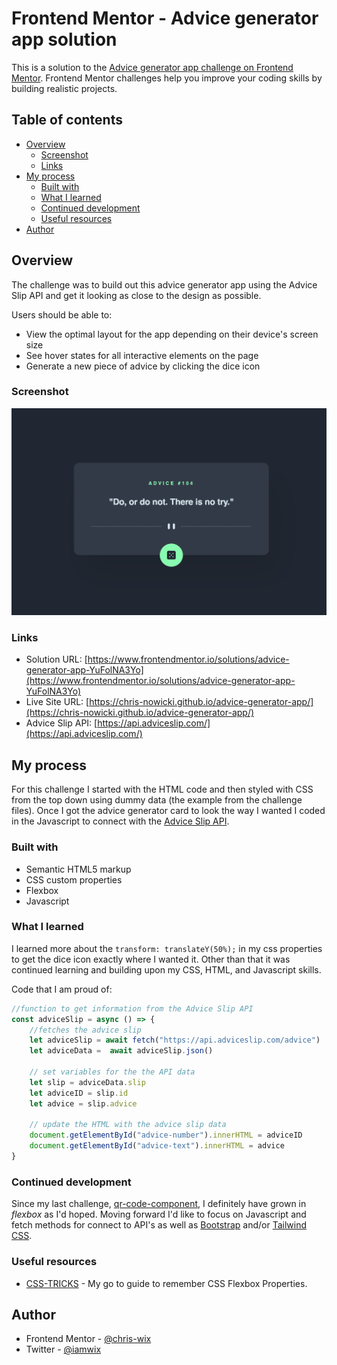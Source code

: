 # Frontend Mentor - Advice generator app solution

This is a solution to the [Advice generator app challenge on Frontend Mentor](https://www.frontendmentor.io/challenges/advice-generator-app-QdUG-13db). Frontend Mentor challenges help you improve your coding skills by building realistic projects.

## Table of contents

- [Overview](#overview)
  - [Screenshot](#screenshot)
  - [Links](#links)
- [My process](#my-process)
  - [Built with](#built-with)
  - [What I learned](#what-i-learned)
  - [Continued development](#continued-development)
  - [Useful resources](#useful-resources)
- [Author](#author)

## Overview
The challenge was to build out this advice generator app using the Advice Slip API and get it looking as close to the design as possible.

Users should be able to:

- View the optimal layout for the app depending on their device's screen size
- See hover states for all interactive elements on the page
- Generate a new piece of advice by clicking the dice icon

### Screenshot

![](./images/screenshot.jpg)

### Links

- Solution URL: [https://www.frontendmentor.io/solutions/advice-generator-app-YuFolNA3Yo](https://www.frontendmentor.io/solutions/advice-generator-app-YuFolNA3Yo)
- Live Site URL: [https://chris-nowicki.github.io/advice-generator-app/](https://chris-nowicki.github.io/advice-generator-app/)
- Advice Slip API: [https://api.adviceslip.com/](https://api.adviceslip.com/)

## My process

For this challenge I started with the HTML code and then styled with CSS from the top down using dummy data (the example from the challenge files).  Once I got the advice generator card to look
the way I wanted I coded in the Javascript to connect with the [Advice Slip API](https://api.adviceslip.com/).

### Built with

- Semantic HTML5 markup
- CSS custom properties
- Flexbox
- Javascript

### What I learned

I learned more about the `transform: translateY(50%);` in my css properties to get the dice icon exactly where I wanted it.  Other than that it was continued
learning and building upon my CSS, HTML, and Javascript skills.

Code that I am proud of:
```js
//function to get information from the Advice Slip API
const adviceSlip = async () => {
    //fetches the advice slip
    let adviceSlip = await fetch("https://api.adviceslip.com/advice")
    let adviceData =  await adviceSlip.json()

    // set variables for the the API data
    let slip = adviceData.slip
    let adviceID = slip.id
    let advice = slip.advice

    // update the HTML with the advice slip data
    document.getElementById("advice-number").innerHTML = adviceID
    document.getElementById("advice-text").innerHTML = advice
}
```

### Continued development

Since my last challenge, [qr-code-component](https://github.com/chris-nowicki/qr-code-component), I definitely have grown in *flexbox* as I'd hoped.  Moving forward I'd like to focus on
Javascript and fetch methods for connect to API's as well as [Bootstrap](https://getbootstrap.com/) and/or [Tailwind CSS](https://tailwindcss.com/).

### Useful resources

- [CSS-TRICKS](https://css-tricks.com/snippets/css/a-guide-to-flexbox/) - My go to guide to remember CSS Flexbox Properties.
## Author

- Frontend Mentor - [@chris-wix](https://www.frontendmentor.io/profile/chris-nowicki)
- Twitter - [@iamwix](https://www.twitter.com/iamwix)
